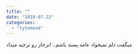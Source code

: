 ```yaml
---
title: ""
date: "2019-07-22"
categories: 
  - "tytomood"
---
```


میگفت دلم نمیخواد عامه پسند باشم.. انزجار رو ترجیه میداد
